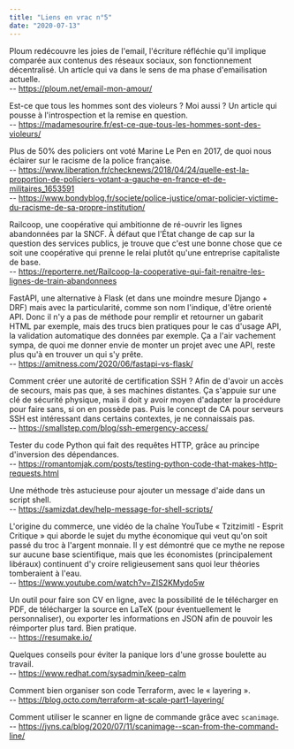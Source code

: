 ```yaml
---
title: "Liens en vrac n°5"
date: "2020-07-13"
---
```


Ploum redécouvre les joies de l'email, l'écriture réfléchie qu'il implique comparée aux contenus des réseaux sociaux, son fonctionnement décentralisé. Un article qui va dans le sens de ma phase d'emailisation actuelle.  
-- <https://ploum.net/email-mon-amour/>

Est-ce que tous les hommes sont des violeurs ? Moi aussi ? Un article qui pousse à l'introspection et la remise en question.  
-- <https://madamesourire.fr/est-ce-que-tous-les-hommes-sont-des-violeurs/>

Plus de 50% des policiers ont voté Marine Le Pen en 2017, de quoi nous éclairer sur le racisme de la police française.  
-- <https://www.liberation.fr/checknews/2018/04/24/quelle-est-la-proportion-de-policiers-votant-a-gauche-en-france-et-de-militaires_1653591>  
-- <https://www.bondyblog.fr/societe/police-justice/omar-policier-victime-du-racisme-de-sa-propre-institution/>

Railcoop, une coopérative qui ambitionne de ré-ouvrir les lignes abandonnées par la SNCF. À défaut que l'État change de cap sur la question des services publics, je trouve que c'est une bonne chose que ce soit une coopérative qui prenne le relai plutôt qu'une entreprise capitaliste de base.  
-- <https://reporterre.net/Railcoop-la-cooperative-qui-fait-renaitre-les-lignes-de-train-abandonnees>

FastAPI, une alternative à Flask (et dans une moindre mesure Django + DRF) mais avec la particularité, comme son nom l'indique, d'être orienté API. Donc il n'y a pas de méthode pour remplir et retourner un gabarit HTML par exemple, mais des trucs bien pratiques pour le cas d'usage API, la validation automatique des données par exemple. Ça a l'air vachement sympa, de quoi me donner envie de monter un projet avec une API, reste plus qu'à en trouver un qui s'y prête.  
-- <https://amitness.com/2020/06/fastapi-vs-flask/>

Comment créer une autorité de certification SSH ? Afin de d'avoir un accès de secours, mais pas que, à ses machines distantes. Ça s'appuie sur une clé de sécurité physique, mais il doit y avoir moyen d'adapter la procédure pour faire sans, si on en possède pas. Puis le concept de CA pour serveurs SSH est intéressant dans certains contextes, je ne connaissais pas.  
-- <https://smallstep.com/blog/ssh-emergency-access/>

Tester du code Python qui fait des requêtes HTTP, grâce au principe d'inversion des dépendances.  
-- <https://romantomjak.com/posts/testing-python-code-that-makes-http-requests.html>

Une méthode très astucieuse pour ajouter un message d'aide dans un script shell.  
-- <https://samizdat.dev/help-message-for-shell-scripts/>

L'origine du commerce, une vidéo de la chaîne YouTube « Tzitzimitl - Esprit Critique » qui aborde le sujet du mythe économique qui veut qu'on soit passé du troc à l'argent monnaie. Il y est démontré que ce mythe ne repose sur aucune base scientifique, mais que les économistes (principalement libéraux) continuent d'y croire religieusement sans quoi leur théories tomberaient à l'eau.  
-- <https://www.youtube.com/watch?v=ZIS2KMydo5w>

Un outil pour faire son CV en ligne, avec la possibilité de le télécharger en PDF, de télécharger la source en LaTeX (pour éventuellement le personnaliser), ou exporter les informations en JSON afin de pouvoir les réimporter plus tard. Bien pratique.  
-- <https://resumake.io/>

Quelques conseils pour éviter la panique lors d'une grosse boulette au travail.  
-- <https://www.redhat.com/sysadmin/keep-calm>

Comment bien organiser son code Terraform, avec le « layering ».  
-- <https://blog.octo.com/terraform-at-scale-part1-layering/>

Comment utiliser le scanner en ligne de commande grâce avec `scanimage`.  
-- <https://jvns.ca/blog/2020/07/11/scanimage--scan-from-the-command-line/>
